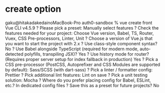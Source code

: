 # create option
gaku@hitakadakedainoMacBook-Pro auth0-sandbox % vue create front
Vue CLI v4.5.9
? Please pick a preset: Manually select features
? Check the features needed for your project: Choose Vue version, Babel, TS, Router, Vuex, CSS Pre-processors, Linter, Unit
? Choose a version of Vue.js that you want to start the project with 2.x
? Use class-style component syntax? No
? Use Babel alongside TypeScript (required for modern mode, auto-detected polyfills, transpiling JSX)? Yes
? Use history mode for router? (Requires proper server setup for index fallback in production) Yes
? Pick a CSS pre-processor (PostCSS, Autoprefixer and CSS Modules are supported by default): Sass/SCSS (with dart-sass)
? Pick a linter / formatter config: Prettier
? Pick additional lint features: Lint on save
? Pick a unit testing solution: Mocha
? Where do you prefer placing config for Babel, ESLint, etc.? In dedicated config files
? Save this as a preset for future projects? No
